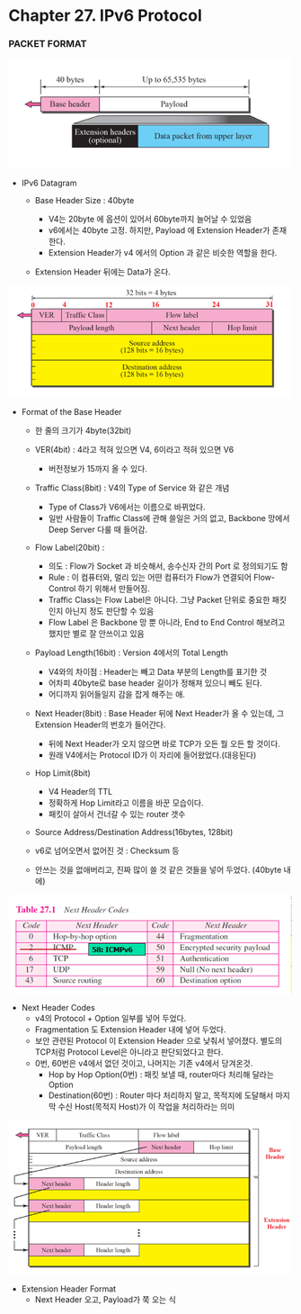 # Chapter 27. IPv6 Protocol

### PACKET FORMAT

<img src="images/CompNetwork_Ch27_1.png"/>

+ IPv6 Datagram
  - Base Header Size : 40byte
    - V4는 20byte 에 옵션이 있어서 60byte까지 늘어날 수 있었음
    - v6에서는 40byte 고정. 하지만, Payload 에 Extension Header가 존재한다. 
    - Extension Header가 v4 에서의 Option 과 같은 비슷한 역할을 한다. 
  
  - Extension Header 뒤에는 Data가 온다. 

<img src="images/CompNetwork_Ch27_2.png"/>

+ Format of the Base Header
  - 한 줄의 크기가 4byte(32bit)
  - VER(4bit) : 4라고 적혀 있으면 V4, 6이라고 적혀 있으면 V6
    - 버전정보가 15까지 올 수 있다. 
    
  - Traffic Class(8bit) : V4의 Type of Service 와 같은 개념
    - Type of Class가 V6에서는 이름으로 바뀌었다. 
    - 일반 사람들이 Traffic Class에 관해 쓸일은 거의 없고, Backbone 망에서 Deep Server 다룰 때 들어감. 
  
  - Flow Label(20bit) : 
    - 의도 : Flow가 Socket 과 비슷해서, 송수신자 간의 Port 로 정의되기도 함
    - Rule : 이 컴퓨터와, 멀리 있는 어떤 컴퓨터가 Flow가 연결되어 Flow-Control 하기 위해서 만들어짐.
    - Traffic Class는 Flow Label은 아니다. 그냥 Packet 단위로 중요한 패킷인지 아닌지 정도 판단할 수 있음
    - Flow Label 은 Backbone 망 뿐 아니라, End to End Control 해보려고 했지만 별로 잘 안쓰이고 있음

  - Payload Length(16bit) : Version 4에서의 Total Length
    - V4와의 차이점 : Header는 빼고 Data 부분의 Length를 표기한 것
    - 어차피 40byte로 base header 길이가 정해져 있으니 빼도 된다. 
    - 어디까지 읽어들일지 감을 잡게 해주는 애.
  
  - Next Header(8bit) : Base Header 뒤에 Next Header가 올 수 있는데, 그 Extension Header의 번호가 들어간다. 
    - 뒤에 Next Header가 오지 않으면 바로 TCP가 오든 뭘 오든 할 것이다.
    - 원래 V4에서는 Protocol ID가 이 자리에 들어왔었다.(대응된다)
    
  - Hop Limit(8bit)
    - V4 Header의 TTL 
    - 정확하게 Hop Limit라고 이름을 바꾼 모습이다. 
    - 패킷이 살아서 건너갈 수 있는 router 갯수
    
  - Source Address/Destination Address(16bytes, 128bit)
  
  - v6로 넘어오면서 없어진 것 : Checksum 등
  - 안쓰는 것을 없애버리고, 진짜 많이 쓸 것 같은 것들을 넣어 두었다. (40byte 내에)
  
<img src="images/CompNetwork_Ch27_3.png"/>  
  
+ Next Header Codes
  - v4의 Protocol + Option 일부를 넣어 두었다. 
  - Fragmentation 도 Extension Header 내에 넣어 두었다. 
  - 보안 관련된 Protocol 이 Extension Header 으로 낮춰서 넣어졌다. 별도의 TCP처럼 Protocol Level은 아니라고 판단되었다고 한다. 
  - 0번, 60번은 v4에서 없던 것이고, 나머지는 기존 v4에서 당겨온것.
    - Hop by Hop Option(0번) : 패킷 보낼 때, router마다 처리해 달라는 Option
    - Destination(60번) : Router 마다 처리하지 말고, 목적지에 도달해서 마지막 수신 Host(목적지 Host)가 이 작업을 처리하라는 의미
    
<img src="images/CompNetwork_Ch27_4.png"/>     
    
+ Extension Header Format
  - Next Header 오고, Payload가 쭉 오는 식
